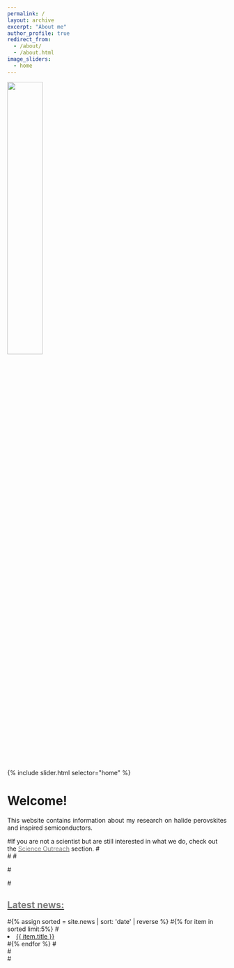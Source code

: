 ```yaml
---
permalink: /
layout: archive
excerpt: "About me"
author_profile: true
redirect_from:
  - /about/
  - /about.html
image_sliders:
  - home
---
```

<body align="left">
<img src='/images/lettericon.png' style='width: 40%'>

{% include slider.html selector="home" %}
<br>
<h1>Welcome!</h1>

<p align= "justify">
This website contains information about my research on halide perovskites and inspired semiconductors.

#If you are not a scientist but are still interested in what we do, check out the <a href="{{site.github.#url}}/outreach"><span style="color:gray">Science Outreach</span></a> section.
#<br>
#<hr-bold>
#<br>

#<div style="text-align:left; vertical-align: middle border-left: 500px">
#<h2><a href="{{site.github.url}}/news"><span style="color:gray">Latest news:</span></a></h2>
#{% assign sorted = site.news | sort: 'date' | reverse %}
#{% for item in sorted limit:5%}
#<li><a href="{{ item.url }}">{{ item.title }}</a></li>
#{% endfor %}
#<br>
#</div>
#<br>

